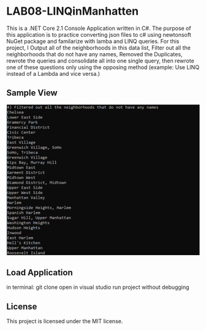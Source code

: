 # LAB08-LINQinManhatten
This is a .NET Core 2.1 Console Application written in C#. The purpose of this application is to practice converting json files to c# using newtonsoft NuGet package and familarize with lamba and LINQ queries. For this project, I Output all of the neighborhoods in this data list, Filter out all the neighborhoods that do not have any names, Removed the Duplicates, rewrote the queries and consolidate all into one single query, then rewrote one of these questions only using the opposing method (example: Use LINQ instead of a Lambda and vice versa.)
## Sample View
![Sample View](assets/lab08.PNG "Screenshot of deck")
## Load Application
in terminal: git clone open in visual studio run project without debugging
## License 
This project is licensed under the MIT license.
